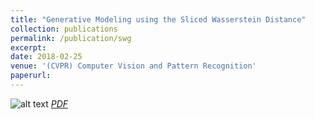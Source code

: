 ```yaml
---
title: "Generative Modeling using the Sliced Wasserstein Distance"
collection: publications
permalink: /publication/swg
excerpt: 
date: 2018-02-25
venue: '(CVPR) Computer Vision and Pattern Recognition'
paperurl: 
---
```

![alt text](pdf-symbol.jpeg)
[*PDF*](https://ishansd.github.io/files/swg.pdf)
